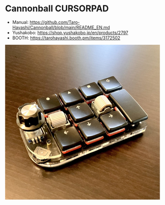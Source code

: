 # Cannonball CURSORPAD
- Manual: https://github.com/Taro-Hayashi/Cannonball/blob/main/README_EN.md
- Yushakobo: https://shop.yushakobo.jp/en/products/2797
- BOOTH: https://tarohayashi.booth.pm/items/3172502
  
![](https://github.com/Taro-Hayashi/Cannonball/blob/main/img/cannonball.jpg)  
